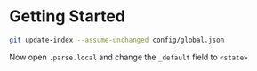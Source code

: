 # Getting Started

``` bash
git update-index --assume-unchanged config/global.json
```

Now open `.parse.local` and change the `_default` field to
`<state>`
